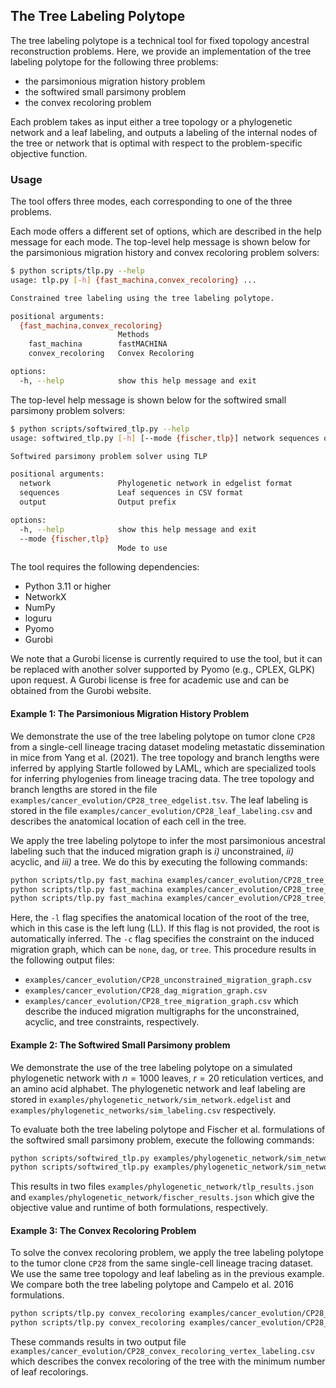 ## The Tree Labeling Polytope

The tree labeling polytope is a technical tool for fixed topology 
ancestral reconstruction problems. Here, we provide an implementation
of the tree labeling polytope for the following three problems:
- the parsimonious migration history problem
- the softwired small parsimony problem 
- the convex recoloring problem

Each problem takes as input either a tree topology or a phylogenetic
network and a leaf labeling, and outputs a labeling of the internal
nodes of the tree or network that is optimal with respect to the
problem-specific objective function.

### Usage

The tool offers three modes, each corresponding to one of the three
problems. 

Each mode offers a different set of options,
which are described in the help message for each mode. The top-level
help message is shown below for the parsimonious migration
history and convex recoloring problem solvers:
```bash
$ python scripts/tlp.py --help
usage: tlp.py [-h] {fast_machina,convex_recoloring} ...

Constrained tree labeling using the tree labeling polytope.

positional arguments:
  {fast_machina,convex_recoloring}
                        Methods
    fast_machina        fastMACHINA
    convex_recoloring   Convex Recoloring

options:
  -h, --help            show this help message and exit
```

The top-level help message is shown below for the softwired
small parsimony problem solvers:
```bash
$ python scripts/softwired_tlp.py --help
usage: softwired_tlp.py [-h] [--mode {fischer,tlp}] network sequences output

Softwired parsimony problem solver using TLP

positional arguments:
  network               Phylogenetic network in edgelist format
  sequences             Leaf sequences in CSV format
  output                Output prefix

options:
  -h, --help            show this help message and exit
  --mode {fischer,tlp}
                        Mode to use
```

The tool requires the following dependencies:
- Python 3.11 or higher
- NetworkX
- NumPy
- loguru
- Pyomo
- Gurobi

We note that a Gurobi license is currently required to use the tool,
but it can be replaced with another solver supported by Pyomo
(e.g., CPLEX, GLPK) upon request. A Gurobi license is free for academic
use and can be obtained from the Gurobi website.

#### Example 1: The Parsimonious Migration History Problem

We demonstrate the use of the tree labeling polytope on tumor clone
`CP28` from a single-cell lineage tracing dataset modeling metastatic 
dissemination in mice from Yang et al. (2021). The tree topology
and branch lengths were inferred by applying Startle followed
by LAML, which are specialized tools for inferring phylogenies
from lineage tracing data. The tree topology and branch lengths
are stored in the file `examples/cancer_evolution/CP28_tree_edgelist.tsv`. The
leaf labeling is stored in the file `examples/cancer_evolution/CP28_leaf_labeling.csv`
and describes the anatomical location of each cell in the tree.

We apply the tree labeling polytope to infer the most parsimonious 
ancestral labeling such that the induced migration graph is
*i)* unconstrained, *ii)* acyclic, and *iii)* a tree. We do
this by executing the following commands:

```bash
python scripts/tlp.py fast_machina examples/cancer_evolution/CP28_tree_edgelist.tsv examples/cancer_evolution/CP28_leaf_labeling.csv -l LL -c none -o examples/cancer_evolution/CP28_unconstrained
python scripts/tlp.py fast_machina examples/cancer_evolution/CP28_tree_edgelist.tsv examples/cancer_evolution/CP28_leaf_labeling.csv -l LL -c polyclonal_dag -o examples/cancer_evolution/CP28_dag
python scripts/tlp.py fast_machina examples/cancer_evolution/CP28_tree_edgelist.tsv examples/cancer_evolution/CP28_leaf_labeling.csv -l LL -c polyclonal_tree -o examples/cancer_evolution/CP28_tree
```

Here, the `-l` flag specifies the anatomical location of the root of the tree,
which in this case is the left lung (LL). If this flag is not provided, the
root is automatically inferred. The `-c` flag specifies the constraint on the
induced migration graph, which can be `none`, `dag`, or `tree`. This procedure 
results in the following output files:
- `examples/cancer_evolution/CP28_unconstrained_migration_graph.csv`
- `examples/cancer_evolution/CP28_dag_migration_graph.csv`
- `examples/cancer_evolution/CP28_tree_migration_graph.csv`
which describe the induced migration multigraphs for the unconstrained,
acyclic, and tree constraints, respectively.

#### Example 2: The Softwired Small Parsimony problem

We demonstrate the use of the tree labeling polytope on a simulated
phylogenetic network with $n = 1000$ leaves, $r = 20$ reticulation vertices,
and an amino acid alphabet. The phylogenetic network and leaf
labeling are stored in `examples/phylogenetic_network/sim_network.edgelist` and
`examples/phylogenetic_networks/sim_labeling.csv` respectively. 

To evaluate both the tree labeling polytope and Fischer et al. formulations
of the softwired small parsimony problem, execute the following
commands:
```bash
python scripts/softwired_tlp.py examples/phylogenetic_network/sim_network.edgelist examples/phylogenetic_network/sim_labeling.csv examples/phylogenetic_network/tlp --mode tlp
python scripts/softwired_tlp.py examples/phylogenetic_network/sim_network.edgelist examples/phylogenetic_network/sim_labeling.csv examples/phylogenetic_network/fischer --mode fischer
```
This results in two files `examples/phylogenetic_network/tlp_results.json` and `examples/phylogenetic_network/fischer_results.json` which
give the objective value and runtime of both formulations, respectively.

#### Example 3: The Convex Recoloring Problem

To solve the convex recoloring problem, we apply the tree labeling polytope
to the tumor clone `CP28` from the same single-cell lineage tracing dataset.
We use the same tree topology and leaf labeling as in the previous example.
We compare both the tree labeling polytope and Campelo et al. 2016 formulations.

```bash
python scripts/tlp.py convex_recoloring examples/cancer_evolution/CP28_tree_edgelist.tsv examples/CP28_leaf_labeling.csv -o examples/CP28_convex_recoloring_tlp -m tlp
python scripts/tlp.py convex_recoloring examples/cancer_evolution/CP28_tree_edgelist.tsv examples/CP28_leaf_labeling.csv -o examples/CP28_convex_recoloring_campelo -m campelo
```

These commands results in two output file `examples/cancer_evolution/CP28_convex_recoloring_vertex_labeling.csv`
which describes the convex recoloring of the tree with the minimum number of leaf recolorings.
